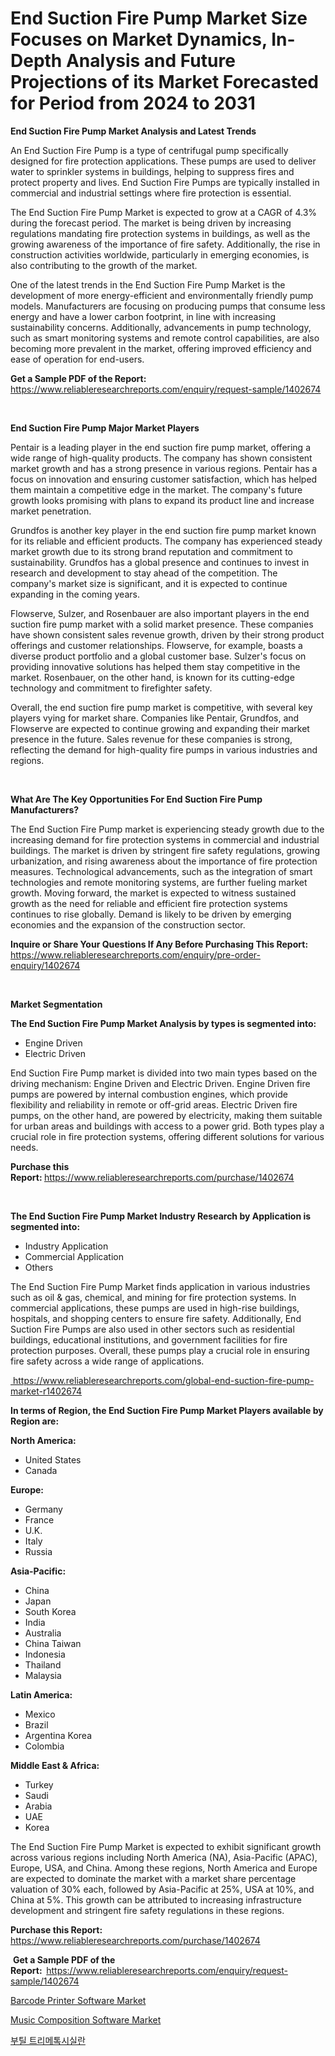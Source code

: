<p><h1>End Suction Fire Pump Market Size Focuses on Market Dynamics, In-Depth Analysis and Future Projections of its Market Forecasted for Period from 2024 to 2031</h1></p><p><strong>End Suction Fire Pump Market Analysis and Latest Trends</strong></p>
<p><p>An End Suction Fire Pump is a type of centrifugal pump specifically designed for fire protection applications. These pumps are used to deliver water to sprinkler systems in buildings, helping to suppress fires and protect property and lives. End Suction Fire Pumps are typically installed in commercial and industrial settings where fire protection is essential.</p><p>The End Suction Fire Pump Market is expected to grow at a CAGR of 4.3% during the forecast period. The market is being driven by increasing regulations mandating fire protection systems in buildings, as well as the growing awareness of the importance of fire safety. Additionally, the rise in construction activities worldwide, particularly in emerging economies, is also contributing to the growth of the market.</p><p>One of the latest trends in the End Suction Fire Pump Market is the development of more energy-efficient and environmentally friendly pump models. Manufacturers are focusing on producing pumps that consume less energy and have a lower carbon footprint, in line with increasing sustainability concerns. Additionally, advancements in pump technology, such as smart monitoring systems and remote control capabilities, are also becoming more prevalent in the market, offering improved efficiency and ease of operation for end-users.</p></p>
<p><strong>Get a Sample PDF of the Report:&nbsp;</strong> <a href="https://www.reliableresearchreports.com/enquiry/request-sample/1402674">https://www.reliableresearchreports.com/enquiry/request-sample/1402674</a></p>
<p>&nbsp;</p>
<p><strong>End Suction Fire Pump Major Market Players</strong></p>
<p><p>Pentair is a leading player in the end suction fire pump market, offering a wide range of high-quality products. The company has shown consistent market growth and has a strong presence in various regions. Pentair has a focus on innovation and ensuring customer satisfaction, which has helped them maintain a competitive edge in the market. The company's future growth looks promising with plans to expand its product line and increase market penetration.</p><p>Grundfos is another key player in the end suction fire pump market known for its reliable and efficient products. The company has experienced steady market growth due to its strong brand reputation and commitment to sustainability. Grundfos has a global presence and continues to invest in research and development to stay ahead of the competition. The company's market size is significant, and it is expected to continue expanding in the coming years.</p><p>Flowserve, Sulzer, and Rosenbauer are also important players in the end suction fire pump market with a solid market presence. These companies have shown consistent sales revenue growth, driven by their strong product offerings and customer relationships. Flowserve, for example, boasts a diverse product portfolio and a global customer base. Sulzer's focus on providing innovative solutions has helped them stay competitive in the market. Rosenbauer, on the other hand, is known for its cutting-edge technology and commitment to firefighter safety.</p><p>Overall, the end suction fire pump market is competitive, with several key players vying for market share. Companies like Pentair, Grundfos, and Flowserve are expected to continue growing and expanding their market presence in the future. Sales revenue for these companies is strong, reflecting the demand for high-quality fire pumps in various industries and regions.</p></p>
<p>&nbsp;</p>
<p><strong>What Are The Key Opportunities For End Suction Fire Pump Manufacturers?</strong></p>
<p><p>The End Suction Fire Pump market is experiencing steady growth due to the increasing demand for fire protection systems in commercial and industrial buildings. The market is driven by stringent fire safety regulations, growing urbanization, and rising awareness about the importance of fire protection measures. Technological advancements, such as the integration of smart technologies and remote monitoring systems, are further fueling market growth. Moving forward, the market is expected to witness sustained growth as the need for reliable and efficient fire protection systems continues to rise globally. Demand is likely to be driven by emerging economies and the expansion of the construction sector.</p></p>
<p><strong>Inquire or Share Your Questions If Any Before Purchasing This Report:</strong> <a href="https://www.reliableresearchreports.com/enquiry/pre-order-enquiry/1402674">https://www.reliableresearchreports.com/enquiry/pre-order-enquiry/1402674</a></p>
<p>&nbsp;</p>
<p><strong>Market Segmentation</strong></p>
<p><strong>The End Suction Fire Pump Market Analysis by types is segmented into:</strong></p>
<p><ul><li>Engine Driven</li><li>Electric Driven</li></ul></p>
<p><p>End Suction Fire Pump market is divided into two main types based on the driving mechanism: Engine Driven and Electric Driven. Engine Driven fire pumps are powered by internal combustion engines, which provide flexibility and reliability in remote or off-grid areas. Electric Driven fire pumps, on the other hand, are powered by electricity, making them suitable for urban areas and buildings with access to a power grid. Both types play a crucial role in fire protection systems, offering different solutions for various needs.</p></p>
<p><strong>Purchase this Report:&nbsp;</strong><a href="https://www.reliableresearchreports.com/purchase/1402674">https://www.reliableresearchreports.com/purchase/1402674</a></p>
<p>&nbsp;</p>
<p><strong>The End Suction Fire Pump Market Industry Research by Application is segmented into:</strong></p>
<p><ul><li>Industry Application</li><li>Commercial Application</li><li>Others</li></ul></p>
<p><p>The End Suction Fire Pump Market finds application in various industries such as oil & gas, chemical, and mining for fire protection systems. In commercial applications, these pumps are used in high-rise buildings, hospitals, and shopping centers to ensure fire safety. Additionally, End Suction Fire Pumps are also used in other sectors such as residential buildings, educational institutions, and government facilities for fire protection purposes. Overall, these pumps play a crucial role in ensuring fire safety across a wide range of applications.</p></p>
<p><a href="https://www.reliableresearchreports.com/global-end-suction-fire-pump-market-r1402674">&nbsp;https://www.reliableresearchreports.com/global-end-suction-fire-pump-market-r1402674</a></p>
<p><strong>In terms of Region, the End Suction Fire Pump Market Players available by Region are:</strong></p>
<p>
    <p> <strong> North America: </strong>
        <ul>
            <li>United States</li>
            <li>Canada</li>
        </ul>
        </p> 
    <p> <strong> Europe: </strong>
        <ul>
            <li>Germany</li>
            <li>France</li>
            <li>U.K.</li>
            <li>Italy</li>
            <li>Russia</li>
        </ul>
        </p> 
    <p> <strong> Asia-Pacific: </strong>
        <ul>
            <li>China</li>
            <li>Japan</li>
            <li>South Korea</li>
            <li>India</li>
            <li>Australia</li>
            <li>China Taiwan</li>
            <li>Indonesia</li>
            <li>Thailand</li>
            <li>Malaysia</li>
        </ul>
        </p> 
    <p> <strong> Latin America: </strong>
        <ul>
            <li>Mexico</li>
            <li>Brazil</li>
            <li>Argentina Korea</li>
            <li>Colombia</li>
        </ul>
        </p> 
    <p> <strong> Middle East & Africa: </strong>
        <ul>
            <li>Turkey</li>
            <li>Saudi</li>
            <li>Arabia</li>
            <li>UAE</li>
            <li>Korea</li>
        </ul>
    </p>
    </p>
<p><p>The End Suction Fire Pump Market is expected to exhibit significant growth across various regions including North America (NA), Asia-Pacific (APAC), Europe, USA, and China. Among these regions, North America and Europe are expected to dominate the market with a market share percentage valuation of 30% each, followed by Asia-Pacific at 25%, USA at 10%, and China at 5%. This growth can be attributed to increasing infrastructure development and stringent fire safety regulations in these regions.</p></p>
<p><strong>Purchase this Report: </strong><a href="https://www.reliableresearchreports.com/purchase/1402674">https://www.reliableresearchreports.com/purchase/1402674</a></p>
<p>&nbsp;<strong>Get a Sample PDF of the Report:&nbsp;&nbsp;</strong><a href="https://www.reliableresearchreports.com/enquiry/request-sample/1402674">https://www.reliableresearchreports.com/enquiry/request-sample/1402674</a></p>
<p><strong></strong></p>
<p><p><a href="https://www.linkedin.com/pulse/barcode-printer-software-market-analysis-sze-forecasted-period-rcuue">Barcode Printer Software Market</a></p><p><a href="https://www.linkedin.com/pulse/music-composition-software-market-analysis-its-cagr-segmentation-r7pze">Music Composition Software Market</a></p><p><a href="https://medium.com/@jasonalter89657w/%EB%B6%80%ED%8B%B8%ED%8A%B8%EB%A6%AC%EB%A9%94%ED%86%A1%EC%8B%9C%EC%8B%A4%EB%9E%80-%EC%8B%9C%EC%9E%A5-%EC%98%88%EC%B8%A1-%EC%8B%9C%EC%9E%A5-%EB%8F%99%ED%96%A5-%EB%B0%8F-%EC%98%81%ED%96%A5-%EB%B6%84%EC%84%9D-2024-2031-b4a903215ec9">부틸 트리메톡시실란</a></p></p>